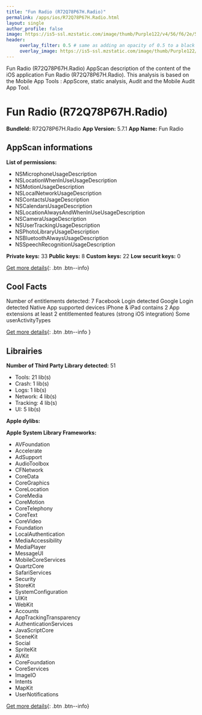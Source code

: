 ```yaml
---
title: "Fun Radio (R72Q78P67H.Radio)"
permalink: /apps/ios/R72Q78P67H.Radio.html
layout: single
author_profile: false
image: https://is5-ssl.mzstatic.com/image/thumb/Purple122/v4/56/f6/2e/56f62ebf-d146-0fc3-7ce2-963a6fdd5f6b/AppIcon-0-1x_U007emarketing-0-10-0-85-220.png/512x512bb.jpg
header: 
     overlay_filter: 0.5 # same as adding an opacity of 0.5 to a black background
     overlay_image: https://is5-ssl.mzstatic.com/image/thumb/Purple122/v4/56/f6/2e/56f62ebf-d146-0fc3-7ce2-963a6fdd5f6b/AppIcon-0-1x_U007emarketing-0-10-0-85-220.png/512x512bb.jpg
---
```

Fun Radio (R72Q78P67H.Radio) AppScan description of the content of the iOS application Fun Radio (R72Q78P67H.Radio). This analysis is based on the Mobile App Tools : AppScore, static analysis, Audit and the Mobile Audit App Tool.

# Fun Radio (R72Q78P67H.Radio)

**BundleId:** R72Q78P67H.Radio
**App Version:** 5.7.1
**App Name:** Fun Radio


## AppScan informations 

**List of permissions:** 
- NSMicrophoneUsageDescription
- NSLocationWhenInUseUsageDescription
- NSMotionUsageDescription
- NSLocalNetworkUsageDescription
- NSContactsUsageDescription
- NSCalendarsUsageDescription
- NSLocationAlwaysAndWhenInUseUsageDescription
- NSCameraUsageDescription
- NSUserTrackingUsageDescription
- NSPhotoLibraryUsageDescription
- NSBluetoothAlwaysUsageDescription
- NSSpeechRecognitionUsageDescription
  
  
**Private keys:** 33
**Public keys:** 8
**Custom keys:** 22
**Low securit keys:** 0
  
[Get more details](/pricing.html){: .btn .btn--info}

## Cool Facts

Number of entitlements detected: 7
Facebook Login detected
Google Login detected
Native App
supported devices iPhone & iPad
contains 2 App extensions
at least 2 entitlemented features (strong iOS integration)
Some userActivityTypes
  
[Get more details](/pricing.html){: .btn .btn--info }

## Librairies 
**Number of Third Party Library detected:** 51
- Tools: 21 lib(s)
- Crash: 1 lib(s)
- Logs: 1 lib(s)
- Network: 4 lib(s)
- Tracking: 4 lib(s)
- UI: 5 lib(s)


**Apple dylibs:**


**Apple System Library Frameworks:**
- AVFoundation
- Accelerate
- AdSupport
- AudioToolbox
- CFNetwork
- CoreData
- CoreGraphics
- CoreLocation
- CoreMedia
- CoreMotion
- CoreTelephony
- CoreText
- CoreVideo
- Foundation
- LocalAuthentication
- MediaAccessibility
- MediaPlayer
- MessageUI
- MobileCoreServices
- QuartzCore
- SafariServices
- Security
- StoreKit
- SystemConfiguration
- UIKit
- WebKit
- Accounts
- AppTrackingTransparency
- AuthenticationServices
- JavaScriptCore
- SceneKit
- Social
- SpriteKit
- AVKit
- CoreFoundation
- CoreServices
- ImageIO
- Intents
- MapKit
- UserNotifications


  
[Get more details](/pricing.html){: .btn .btn--info}

